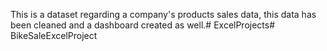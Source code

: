 This is a dataset regarding a company's products sales data, this data has been cleaned and a dashboard created as well.# ExcelProjects# BikeSaleExcelProject
